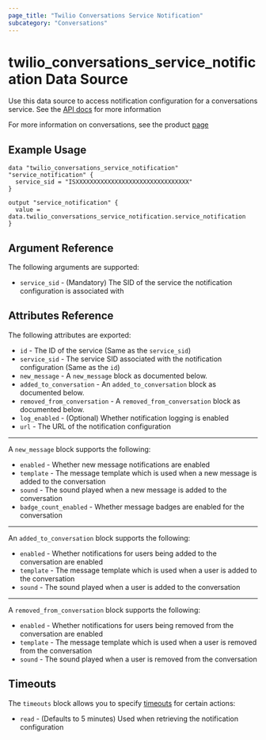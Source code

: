 ```yaml
---
page_title: "Twilio Conversations Service Notification"
subcategory: "Conversations"
---
```


# twilio_conversations_service_notification Data Source

Use this data source to access notification configuration for a conversations service. See the [API docs](https://www.twilio.com/docs/conversations/api/service-notification-resource) for more information

For more information on conversations, see the product [page](https://www.twilio.com/conversations)

## Example Usage

```hcl
data "twilio_conversations_service_notification" "service_notification" {
  service_sid = "ISXXXXXXXXXXXXXXXXXXXXXXXXXXXXXXXX"
}

output "service_notification" {
  value = data.twilio_conversations_service_notification.service_notification
}
```

## Argument Reference

The following arguments are supported:

- `service_sid` - (Mandatory) The SID of the service the notification configuration is associated with

## Attributes Reference

The following attributes are exported:

- `id` - The ID of the service (Same as the `service_sid`)
- `service_sid` - The service SID associated with the notification configuration (Same as the `id`)
- `new_message` - A `new_message` block as documented below.
- `added_to_conversation` - An `added_to_conversation` block as documented below.
- `removed_from_conversation` - A `removed_from_conversation` block as documented below.
- `log_enabled` - (Optional) Whether notification logging is enabled
- `url` - The URL of the notification configuration

---

A `new_message` block supports the following:

- `enabled` - Whether new message notifications are enabled
- `template` - The message template which is used when a new message is added to the conversation
- `sound` - The sound played when a new message is added to the conversation
- `badge_count_enabled` - Whether message badges are enabled for the conversation

---

An `added_to_conversation` block supports the following:

- `enabled` - Whether notifications for users being added to the conversation are enabled
- `template` - The message template which is used when a user is added to the conversation
- `sound` - The sound played when a user is added to the conversation

---

A `removed_from_conversation` block supports the following:

- `enabled` - Whether notifications for users being removed from the conversation are enabled
- `template` - The message template which is used when a user is removed from the conversation
- `sound` - The sound played when a user is removed from the conversation

## Timeouts

The `timeouts` block allows you to specify [timeouts](https://www.terraform.io/docs/configuration/resources.html#timeouts) for certain actions:

- `read` - (Defaults to 5 minutes) Used when retrieving the notification configuration
